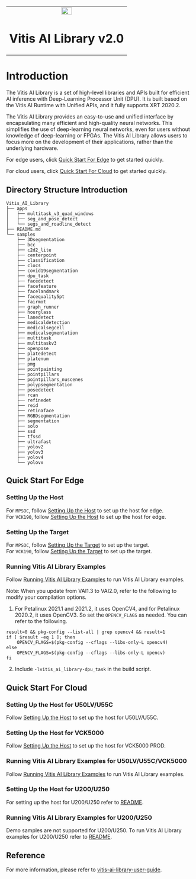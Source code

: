 <table width="100%">
  <tr width="100%">
    <td align="center"><img src="https://www.xilinx.com/content/dam/xilinx/imgs/press/media-kits/corporate/xilinx-logo.png" width="30%"/><h1>Vitis AI Library v2.0</h1>
    </td>
 </tr>
 </table>

# Introduction
The Vitis AI Library is a set of high-level libraries and APIs built for efficient AI inference with Deep-Learning Processor Unit (DPU). It is built based on the Vitis AI Runtime with Unified APIs, and it fully supports XRT 2020.2.

The Vitis AI Library provides an easy-to-use and unified interface by encapsulating many efficient and high-quality neural networks. This simplifies the use of deep-learning neural networks, even for users without knowledge of deep-learning or FPGAs. The Vitis AI Library allows users to focus more on the development of their applications, rather than the underlying hardware.

For edge users, click 
[Quick Start For Edge](#quick-start-for-edge) to get started quickly. 

For cloud users, click 
[Quick Start For Cloud](#quick-start-for-cloud) to get started quickly.

## Directory Structure Introduction
```
Vitis_AI_Library
├── apps
│   ├── multitask_v3_quad_windows
│   ├── seg_and_pose_detect
│   └── segs_and_roadline_detect
├── README.md
└── samples
    ├── 3Dsegmentation
    ├── bcc
    ├── c2d2_lite
    ├── centerpoint
    ├── classification
    ├── clocs
    ├── covid19segmentation
    ├── dpu_task
    ├── facedetect
    ├── facefeature
    ├── facelandmark
    ├── facequality5pt
    ├── fairmot
    ├── graph_runner
    ├── hourglass
    ├── lanedetect
    ├── medicaldetection
    ├── medicalsegcell
    ├── medicalsegmentation
    ├── multitask
    ├── multitaskv3
    ├── openpose
    ├── platedetect
    ├── platenum
    ├── pmg
    ├── pointpainting
    ├── pointpillars
    ├── pointpillars_nuscenes
    ├── polypsegmentation
    ├── posedetect
    ├── rcan
    ├── refinedet
    ├── reid
    ├── retinaface
    ├── RGBDsegmentation
    ├── segmentation
    ├── solo
    ├── ssd
    ├── tfssd
    ├── ultrafast
    ├── yolov2
    ├── yolov3
    ├── yolov4
    └── yolovx
```

## Quick Start For Edge
### Setting Up the Host
For `MPSOC`, follow [Setting Up the Host](../../setup/mpsoc/VART#step1-setup-cross-compiler) to set up the host for edge.  
For `VCK190`, follow [Setting Up the Host](../../setup/vck190#step1-setup-cross-compiler) to set up the host for edge.

### Setting Up the Target
For `MPSOC`, follow [Setting Up the Target](../../setup/mpsoc/VART/README.md#step2-setup-the-target) to set up the target.  
For `VCK190`, follow [Setting Up the Target](../../setup/vck190/README.md#step2-setup-the-target) to set up the target.
	 	  
### Running Vitis AI Library Examples
Follow [Running Vitis AI Library Examples](../../tools/Vitis-AI-Library/README.md#running-vitis-ai-library-examples) to run Vitis AI Library examples.

Note: When you update from VAI1.3 to VAI2.0, refer to the following to modify your compilation options.
1. For Petalinux 2021.1 and 2021.2, it uses OpenCV4, and for Petalinux 2020.2, it uses OpenCV3. So set the `OPENCV_FLAGS` as needed. You can refer to the following.
```
result=0 && pkg-config --list-all | grep opencv4 && result=1
if [ $result -eq 1 ]; then
	OPENCV_FLAGS=$(pkg-config --cflags --libs-only-L opencv4)
else
	OPENCV_FLAGS=$(pkg-config --cflags --libs-only-L opencv)
fi
```
2. Include `-lvitis_ai_library-dpu_task` in the build script.


## Quick Start For Cloud
### Setting Up the Host for U50LV/U55C
Follow [Setting Up the Host](../../tools/Vitis-AI-Library/README.md#setting-up-the-host-for-u50lvu55c) to set up the host for U50LV/U55C.

### Setting Up the Host for VCK5000
Follow [Setting Up the Host](../../setup/vck5000) to set up the host for VCK5000 PROD.

### Running Vitis AI Library Examples for U50LV/U55C/VCK5000
Follow [Running Vitis AI Library Examples](../../tools/Vitis-AI-Library/README.md#running-vitis-ai-library-examples-for-u50lvu55cvck5000) to run Vitis AI Library examples.

### Setting Up the Host for U200/U250

For setting up the host for U200/U250 refer to [README](../../tools/Vitis-AI-Library/README.md#setting-up-the-host-for-alveo-u200alveo-u250).

### Running Vitis AI Library Examples for U200/U250

Demo samples are not supported for U200/U250. To run Vitis AI Library examples for U200/U250 refer to [README](../../tools/Vitis-AI-Library/README.md#running-vitis-ai-library-examples-on-alveo-u200alveo-u250-with-dpucadx8g).

## Reference
For more information, please refer to [vitis-ai-library-user-guide](https://www.xilinx.com/support/documentation/sw_manuals/vitis_ai/2_0/ug1354-xilinx-ai-sdk.pdf).
